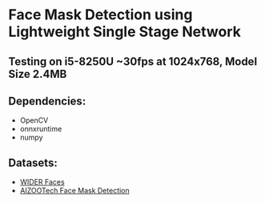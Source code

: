 # Face Mask Detection using Lightweight Single Stage Network



## Testing on i5-8250U ~30fps at 1024x768, Model Size 2.4MB

## Dependencies:
- OpenCV
- onnxruntime
- numpy

## Datasets:
- [WIDER Faces](http://shuoyang1213.me/WIDERFACE/)
- [AIZOOTech Face Mask Detection](https://github.com/AIZOOTech/FaceMaskDetection)


